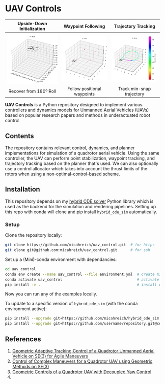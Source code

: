 # UAV Controls

| Upside-Down Initialization | Waypoint Following | Trajectory Tracking |
|:-------:|:-------:|:-------:|
| ![](docs/geometric_control/upside_down_test.gif) | ![](docs/geometric_control/waypoint_test.gif) | ![](docs/geometric_control/polynomial_test.gif) |
| Recover from 180º Roll | Follow positional waypoints | Track min-snap trajectory |

**UAV Controls** is a Python repository designed to implement various controllers and dynamics models for Unmanned Aerial Vehicles (UAVs) based on popular research papers and methods in underactuated robot control.

## Contents
The repository contains relevant control, dynamics, and planner implementations for simulation of a quadrotor aerial vehicle. Using the same controller, the UAV can perform point stabilization, waypoint tracking, and trajectory tracking based on the planner that's used. We can also optionally use a control allocator which takes into account the thrust limits of the rotors when using a non-optimal-control-based scheme.

## Installation

This repository depends on my [hybrid ODE solver](https://github.com/micahreich/hybrid_ode_sim/tree/main) Python library which is used as the backend for the simulation and rendering pipelines. 
Setting up this repo with conda will clone and pip install `hybrid_ode_sim` automatically.

### Setup

Clone the repository locally:

```bash
git clone https://github.com/micahreich/uav_control.git  # for https
git clone git@github.com:micahreich/uav_control.git      # for ssh
```

Set up a (Mini)-conda environment with dependancies:
```bash
cd uav_control
conda env create --name uav_control --file environment.yml  # create miniconda environment with requirements
conda activate uav_control                                  # activate conda environment
pip install -e .                                            # install uav_control package locally in editable mode
```

Now you can run any of the examples locally.

To update to a specific version of `hybrid_ode_sim` (with the conda environment active):
```bash
pip install --upgrade git+https://github.com/micahreich/hybrid_ode_sim.git@main  # to update to whatever is on the `main` branch
pip install --upgrade git+https://github.com/username/repository.git@commit_hash # to update to a specific commit hash
```

## References
1. [Geometric Adaptive Tracking Control of a Quadrotor Unmanned Aerial Vehicle on SE(3) for Agile Maneuvers](https://arxiv.org/abs/1411.2986)
2. [Control of Complex Maneuvers for a Quadrotor UAV using Geometric Methods on SE(3)](https://arxiv.org/abs/1003.2005)
3. [Geometric Controls of a Quadrotor UAV with Decoupled Yaw Control](https://ieeexplore.ieee.org/document/8815189)
4. [](https://rpg.ifi.uzh.ch/docs/ICRA18_Foehn.pdf)
